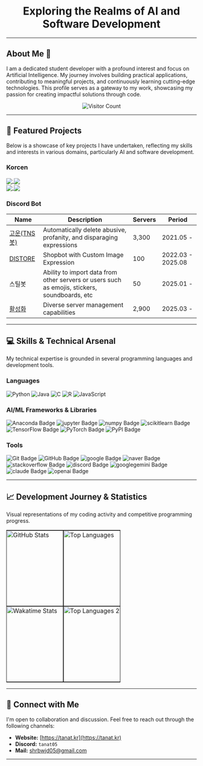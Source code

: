 <h1 align="center">Exploring the Realms of AI and Software Development</h1>

---

## About Me 👋

I am a dedicated student developer with a profound interest and focus on Artificial Intelligence. My journey involves building practical applications, contributing to meaningful projects, and continuously learning cutting-edge technologies. This profile serves as a gateway to my work, showcasing my passion for creating impactful solutions through code.

<div align="center">
  <img src="https://komarev.com/ghpvc/?username=TANAT05&label=Profile+Views&color=0e75b6&style=flat" alt="Visitor Count" />
</div>

---

## 🔬 Featured Projects

Below is a showcase of key projects I have undertaken, reflecting my skills and interests in various domains, particularly AI and software development.

### Korcen
<div>
  <div>
    <a href="">
      <img align="center" src="https://github-readme-stats.vercel.app/api/pin/?username=Tanat05&repo=korcen&description_lines_count=1&bg_color=fff&text_color=000" />
    </a>
    <a href="">
      <img align="center" src="https://github-readme-stats.vercel.app/api/pin/?username=Tanat05&repo=korcen.ts&description_lines_count=1&bg_color=fff&text_color=000" />
    </a>
  </div>
  <div>
    <a href="">
      <img align="center" src="https://github-readme-stats.vercel.app/api/pin/?username=Tanat05&repo=korcen-kogpt2&description_lines_count=1&bg_color=fff&text_color=000" />
    </a>
    <a href="">
      <img align="center" src="https://github-readme-stats.vercel.app/api/pin/?username=Tanat05&repo=Korcen-13M-EXAONE&description_lines_count=1&bg_color=fff&text_color=000" />
    </a>
  </div>
</div>

### Discord Bot

| Name | Description | Servers | Period |
| --- | --- | --- | --- |
| [고운(TNS 봇)](https://discord.com/oauth2/authorize?client_id=848795383751639080) | Automatically delete abusive, profanity, and disparaging expressions | 3,300 | 2021.05 - |
| [DISTORE](https://github.com/Tanat05/DISTORE) | Shopbot with Custom Image Expression | 100 | 2022.03 - 2025.08 |
| 스틸봇 | Ability to import data from other servers or users such as emojis, stickers, soundboards, etc | 50 | 2025.01 - |
| [활성화](https://discord.com/oauth2/authorize?client_id=1163043726311039066) | Diverse server management capabilities | 2,900 | 2025.03 - |

---

## 💻 Skills & Technical Arsenal

My technical expertise is grounded in several programming languages and development tools.

<div align="left">
  <h3>Languages</h3>
  <img src="https://img.shields.io/badge/Python-3776AB?style=for-the-badge&logo=python&logoColor=white" alt="Python">
  <img src="https://img.shields.io/badge/Java-007396?style=for-the-badge&logo=java&logoColor=white" alt="Java">
  <img src="https://img.shields.io/badge/C-A8B9CC?style=for-the-badge&logo=c%2B%2B&logoColor=black" alt="C">
  <img src="https://img.shields.io/badge/R-276DC3?style=for-the-badge&logo=r&logoColor=white" alt="R">
  <img src="https://img.shields.io/badge/JavaScript-F7DF1E?style=for-the-badge&logo=javascript&logoColor=black" alt="JavaScript">
</div>

<div align="left">
  <h3>AI/ML Frameworks & Libraries</h3>
  <img src="https://img.shields.io/badge/Anaconda-44A833?style=for-the-badge&logo=Anaconda&logoColor=white" alt="Anaconda Badge"/>
  <img src="https://img.shields.io/badge/jupyter-F37626?style=for-the-badge&logo=jupyter&logoColor=white" alt="jupyter Badge"/>
  <img src="https://img.shields.io/badge/numpy-013243?style=for-the-badge&logo=numpy&logoColor=white" alt="numpy Badge"/>
  <img src="https://img.shields.io/badge/scikitlearn-F7931E?style=for-the-badge&logo=scikitlearn&logoColor=white" alt="scikitlearn Badge"/>
  <img src="https://img.shields.io/badge/TensorFlow-FF6F00?style=for-the-badge&logo=tensorflow&logoColor=white" alt="TensorFlow Badge"/>
  <img src="https://img.shields.io/badge/PyTorch-EE4C2C?style=for-the-badge&logo=pytorch&logoColor=white" alt="PyTorch Badge"/>
  <img src="https://img.shields.io/badge/PyPI-3776AB?style=for-the-badge&logo=PyPI&logoColor=white" alt="PyPI Badge"/>
</div>

<div align="left">
  <h3>Tools</h3>
  <img src="https://img.shields.io/badge/Git-F05032?style=for-the-badge&logo=git&logoColor=white" alt="Git Badge"/>
  <img src="https://img.shields.io/badge/GitHub-3776AB?style=for-the-badge&logo=github&logoColor=white" alt="GitHub Badge"/>
  <img src="https://img.shields.io/badge/google-4285F4?style=for-the-badge&logo=google&logoColor=white" alt="google Badge"/>
  <img src="https://img.shields.io/badge/naver-03C75A?style=for-the-badge&logo=naver&logoColor=white" alt="naver Badge"/>
  <img src="https://img.shields.io/badge/stackoverflow-F58025?style=for-the-badge&logo=stackoverflow&logoColor=white" alt="stackoverflow Badge"/>
  <img src="https://img.shields.io/badge/discord-5865F2?style=for-the-badge&logo=discord&logoColor=white" alt="discord Badge"/>
  <img src="https://img.shields.io/badge/gemini-8E75B2?style=for-the-badge&logo=googlegemini&logoColor=white" alt="googlegemini Badge"/>
  <img src="https://img.shields.io/badge/claude-D97757?style=for-the-badge&logo=claude&logoColor=white" alt="claude Badge"/>
  <img src="https://img.shields.io/badge/openai-222222?style=for-the-badge&logo=openai&logoColor=white" alt="openai Badge"/>
</div>

---

## 📈 Development Journey & Statistics


Visual representations of my coding activity and competitive programming progress.

<table style="border-collapse: collapse; width: 100%;">
  <tr style="height: 200px;">
    <td style="width: 50%; padding: 0;">
      <a href="">
        <img width="100%" height="200" src="https://github-readme-stats.vercel.app/api?username=Tanat05&bg_color=45,D9E5FF,4374D9&title_color=000&text_color=000&icon_color=000&hide_border=true&show_icons=true&count_private=true&rank_icon=github" alt="GitHub Stats" />
      </a>
    </td>
    <td style="width: 50%; padding: 0;">
      <a href="">
        <img width="100%" height="200" src="https://github-readme-stats.vercel.app/api/top-langs?username=Tanat05&bg_color=45,4374D9,D9E5FF&title_color=000&text_color=000&icon_color=000&hide_border=true&show_icons=true&count_private=true&layout=compact&langs_count=8" alt="Top Languages" />
      </a>
    </td>
  </tr>
  <tr style="height: 200px;">
    <td style="width: 50%; padding: 0;">
      <a href="">
        <img width="100%" height="200" src="https://github-readme-stats.vercel.app/api/wakatime?username=Tanat05&bg_color=45,D9E5FF,4374D9&title_color=000&text_color=000&icon_color=000&hide_border=true&show_icons=true&count_private=true&layout=compact&langs_count=8" alt="Wakatime Stats" />
      </a>
    </td>
    <td style="width: 50%; padding: 0;">
      <a href="">
        <img width="100%" height="200" src="https://github-readme-stats.vercel.app/api/top-langs?username=Tanat05&bg_color=45,4374D9,D9E5FF&title_color=000&text_color=000&icon_color=000&hide_border=true&show_icons=true&count_private=true&layout=compact&langs_count=8" alt="Top Languages 2" />
      </a>
    </td>
  </tr>
</table>


---

## 📧 Connect with Me

I'm open to collaboration and discussion. Feel free to reach out through the following channels:

* **Website:** [https://tanat.kr](https://tanat.kr)
* **Discord:** `tanat05`
* **Mail:** [shrbwjd05@gmail.com](mailto:shrbwjd05@gmail.com)

---
